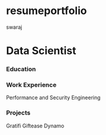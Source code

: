 # resumeportfolio
swaraj

# Data Scientist

### Education

### Work Experience
Performance and Security Engineering

### Projects
Gratifi
Giftease
Dynamo
